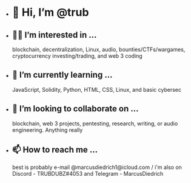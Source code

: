 -  <h1>👋 Hi, I’m @trub</h1>
 
-  <h2>🧙‍♂️ I’m interested in ...</h2>blockchain, decentralization, Linux, audio, bounties/CTFs/wargames, cryptocurrency investing/trading, and web 3 coding

-  <h2>🧠 I’m currently learning ...</h2> JavaScript, Solidity, Python, HTML, CSS, Linux, and basic cybersec</h2>

- <h2>🤝 I’m looking to collaborate on ...</h2> blockchain, web 3 projects, pentesting, research, writing, or audio engineering. Anything really

- <h2>📫 How to reach me ...</h2> best is probably e-mail @marcusdiedrich1@icloud.com / i'm also on Discord - TRUBDUBZ#4053 and Telegram - MarcusDiedrich
